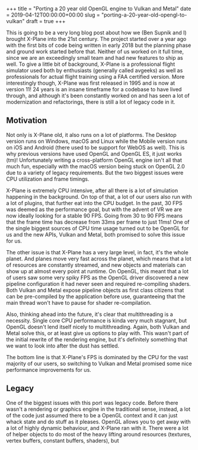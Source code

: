 +++
title = "Porting a 20 year old OpenGL engine to Vulkan and Metal"
date = 2019-04-12T00:00:00+00:00
slug = "porting-a-20-year-old-opengl-to-vulkan"
draft = true
+++


This is going to be a very long blog post about how we (Ben Supnik and I) brought X-Plane into the 21st century. The project started over a year ago with the first bits of code being written in early 2018 but the planning phase and ground work started before that. Neither of us worked on it full time, since we are an exceedingly small team and had new features to ship as well. To give a little bit of background, X-Plane is a professional flight simulator used both by enthusiasts (generally called avgeeks) as well as professionals for actual flight training using a FAA certified version. More interestingly though, X-Plane was first released in 1995 and is now at version 11! 24 years is an insane timeframe for a codebase to have lived through, and although it's been constantly worked on and has seen a lot of modernization and refactorings, there is still a lot of legacy code in it.

## Motivation

Not only is X-Plane old, it also runs on a lot of platforms. The Desktop version runs on Windows, macOS and Linux while the Mobile version runs on iOS and Android (there used to be support for WebOS as well). This is why previous versions have used OpenGL and OpenGL ES, it just works (tm)! Unfortunately writing a cross-platform OpenGL engine isn't all that much fun, especially with the macOS version being stuck on OpenGL 2.0 due to a variety of legacy requirements. But the two biggest issues were CPU utilization and frame timings.

X-Plane is extremely CPU intensive, after all there is a lot of simulation happening in the background. On top of that, a lot of our users also run with a lot of plugins, that further eat into the CPU budget. In the past, 30 FPS was deemed as the performance goal, but with the advent of VR we are now ideally looking for a stable 90 FPS. Going from 30 to 90 FPS means that the frame time has decrease from 33ms per frame to just 11ms! One of the single biggest sources of CPU time usage turned out to be OpenGL for us and the new APIs, Vulkan and Metal, both promised to solve this issue for us.

The other issue is that X-Plane has a very large level, in fact, it's the whole planet. And planes move very fast across the planet, which means that a lot of resources are constantly streamed, and new objects and materials can show up at almost every point at runtime. On OpenGL, this meant that a lot of users saw some very spiky FPS as the OpenGL driver discovered a new pipeline configuration it had never seen and required re-compiling shaders. Both Vulkan and Metal expose pipeline objects as first class citizens that can be pre-compiled by the application before use, guaranteeing that the main thread won't have to pause for shader re-compilation.

Also, thinking ahead into the future, it's clear that multithreading is a necessity. Single core CPU performance is kinda very much stagnant, but OpenGL doesn't lend itself nicely to multithreading. Again, both Vulkan and Metal solve this, or at least give us options to play with. This wasn't part of the initial rewrite of the rendering engine, but it's definitely something that we want to look into after the dust has settled.

The bottom line is that X-Plane's FPS is dominated by the CPU for the vast majority of our users, so switching to Vulkan and Metal promised some nice performance improvements for us.

## Legacy

One of the biggest issues with this port was legacy code. Before there wasn't a rendering or graphics engine in the traditional sense, instead, a lot of the code just assumed there to be a OpenGL context and it can just whack state and do stuff as it pleases. OpenGL allows you to get away with a lot of highly dynamic behaviour, and X-Plane ran with it. There were a lot of helper objects to do most of the heavy lifting around resources (textures, vertex buffers, constant buffers, shaders), but
